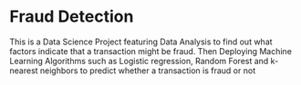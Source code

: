 # Fraud Detection

This is a Data Science Project featuring Data Analysis to find out what factors indicate that a transaction might be fraud.
Then Deploying Machine Learning Algorithms such as Logistic regression, Random Forest and k-nearest neighbors to predict whether a transaction is fraud or not
